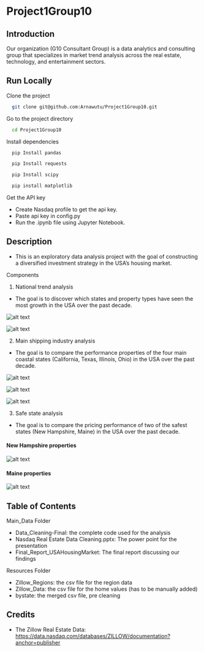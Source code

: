 # Project1Group10

## Introduction
Our organization (G10 Consultant Group) is a data analytics and consulting group that specializes in market trend analysis across the real estate, technology, and entertainment sectors. 


## Run Locally

Clone the project

```bash
  git clone git@github.com:Arnawutu/Project1Group10.git
```

Go to the project directory

```bash
  cd Project1Group10
```

Install dependencies

```bash
  pip Install pandas
```
```bash
  pip Install requests
```
```bash
  pip Install scipy
```
```bash
  pip install matplotlib

```
Get the API key

- Create Nasdaq profile to get the api key.
- Paste api key in config.py 
- Run the .ipynb file using Jupyter Notebook.


## Description
  - This is an exploratory data analysis project with the goal of constructing a diversified investment strategy in the USA’s housing market.
  
  Components
1)	National trend analysis
  -  The goal is to discover which states and property types have seen the most growth in the USA over the past decade.

  ![alt text](screenshots/Screenshot1.png) 

  ![alt text](screenshots/Screenshot2.png) 

2)	Main shipping industry analysis
  - The goal is to compare the performance properties of the four main coastal states (California, Texas, Illinois, Ohio) in the USA over the past decade.


  ![alt text](screenshots/Screenshot3.png) 

  ![alt text](screenshots/Screenshot4.png) 

  ![alt text](screenshots/Screenshot5.png) 

3)	Safe state analysis
  - The goal is to compare the pricing performance of two of the safest states (New Hampshire, Maine) in the USA over the past decade. 

#### New Hampshire properties

  ![alt text](screenshots/Screenshot6.png) 

#### Maine properties

  ![alt text](screenshots/Screenshot7.png) 

## Table of Contents
  Main_Data Folder
  -	Data_Cleaning-Final: the complete code used for the analysis
  -	Nasdaq Real Estate Data Cleaning.pptx: The power point for the presentation
  -	Final_Report_USAHousingMarket: The final report discussing our findings
    
  Resources Folder
  - Zillow_Regions: the csv file for the region data
  - Zillow_Data: the csv file for the home values (has to be manually added)
  -	bystate: the merged csv file, pre cleaning 
  
## Credits
-	The Zillow Real Estate Data: https://data.nasdaq.com/databases/ZILLOW/documentation?anchor=publisher
